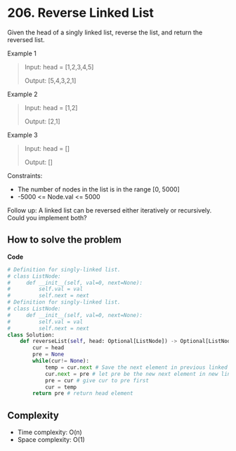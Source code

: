 # 206. Reverse Linked List
<Badge type="tip" text="Easy" />[<Badge type="info" text="LeetCode" />](https://leetcode.com/problems/reverse-linked-list/)

Given the head of a singly linked list, reverse the list, and return the reversed list.

Example 1
> Input: head = [1,2,3,4,5]
>
> Output: [5,4,3,2,1]

Example 2
> Input: head = [1,2]
>
> Output: [2,1]

Example 3
> Input: head = []
>
> Output: []

Constraints:
- The number of nodes in the list is in the range [0, 5000]
- -5000 <= Node.val <= 5000

Follow up: A linked list can be reversed either iteratively or recursively. Could you implement both?

## How to solve the problem

**Code**

```Python
# Definition for singly-linked list.
# class ListNode:
#     def __init__(self, val=0, next=None):
#         self.val = val
#         self.next = next
# Definition for singly-linked list.
# class ListNode:
#     def __init__(self, val=0, next=None):
#         self.val = val
#         self.next = next
class Solution:
    def reverseList(self, head: Optional[ListNode]) -> Optional[ListNode]:
        cur = head
        pre = None
        while(cur!= None):
            temp = cur.next # Save the next element in previous linked list to temp
            cur.next = pre # let pre be the new next element in new linked list
            pre = cur # give cur to pre first
            cur = temp
        return pre # return head element
```

## Complexity
- Time complexity: O(n)
- Space complexity: O(1) 